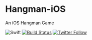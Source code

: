# Hangman-iOS
An iOS Hangman Game

![Swift](http://img.shields.io/badge/swift-3.0-brightgreen.svg)
[![Build Status](https://travis-ci.com/RudyBermudez/Hangman-iOS.svg?token=HVXbd4M9RZxLHhqv6pKa&branch=master)](https://travis-ci.com/RudyBermudez/Hangman-iOS)
[![Twitter Follow](https://img.shields.io/twitter/follow/Rudayb23.svg?style=social&label=Follow&maxAge=2592000?style=flat-square)](https://twitter.com/rudayb23)
